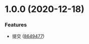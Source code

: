 # 1.0.0 (2020-12-18)


### Features

* 提交 ([8649477](https://github.com/FearlessMa/iapp_wx/commit/8649477e04db5e5cf3a66a371cf80868ad3dfffb))



